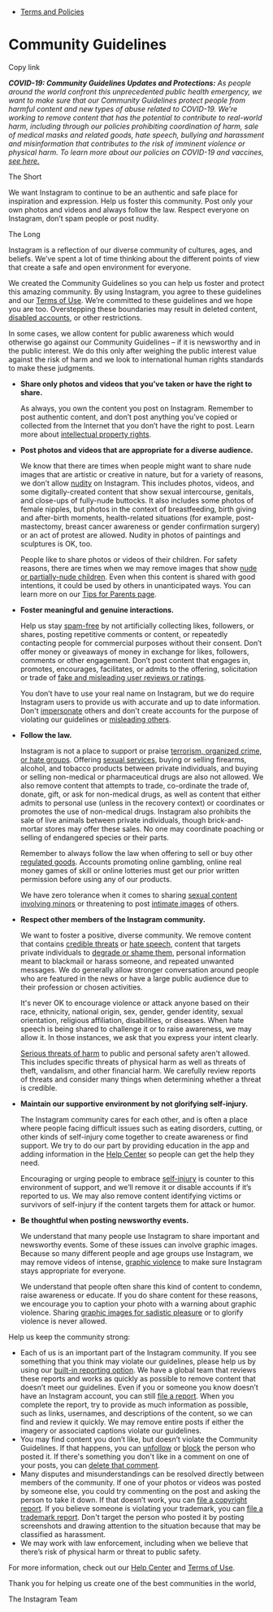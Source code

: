 *   [Terms and Policies](https://help.instagram.com/1417489251945243/?helpref=breadcrumb)

Community Guidelines
====================

Copy link

_**COVID-19: Community Guidelines Updates and Protections:** As people around the world confront this unprecedented public health emergency, we want to make sure that our Community Guidelines protect people from harmful content and new types of abuse related to COVID-19. We’re working to remove content that has the potential to contribute to real-world harm, including through our policies prohibiting coordination of harm, sale of medical masks and related goods, hate speech, bullying and harassment and misinformation that contributes to the risk of imminent violence or physical harm. To learn more about our policies on COVID-19 and vaccines, [see here.](https://help.instagram.com/697825587576762?helpref=faq_content)_

The Short

We want Instagram to continue to be an authentic and safe place for inspiration and expression. Help us foster this community. Post only your own photos and videos and always follow the law. Respect everyone on Instagram, don’t spam people or post nudity.

The Long

Instagram is a reflection of our diverse community of cultures, ages, and beliefs. We’ve spent a lot of time thinking about the different points of view that create a safe and open environment for everyone.

We created the Community Guidelines so you can help us foster and protect this amazing community. By using Instagram, you agree to these guidelines and our [Terms of Use](https://www.instagram.com/legal/terms). We’re committed to these guidelines and we hope you are too. Overstepping these boundaries may result in deleted content, [disabled accounts](https://help.instagram.com/366993040048856?helpref=faq_content), or other restrictions.

In some cases, we allow content for public awareness which would otherwise go against our Community Guidelines – if it is newsworthy and in the public interest. We do this only after weighing the public interest value against the risk of harm and we look to international human rights standards to make these judgments.

*   **Share only photos and videos that you’ve taken or have the right to share.**
    
    As always, you own the content you post on Instagram. Remember to post authentic content, and don’t post anything you’ve copied or collected from the Internet that you don’t have the right to post. Learn more about [intellectual property rights](https://help.instagram.com/126382350847838?helpref=faq_content).
    
*   **Post photos and videos that are appropriate for a diverse audience.**
    
    We know that there are times when people might want to share nude images that are artistic or creative in nature, but for a variety of reasons, we don’t allow [nudity](https://l.instagram.com/?u=https%3A%2F%2Fwww.facebook.com%2Fcommunitystandards%2Fadult_nudity_sexual_activity&e=AT2ZQQ-5lCxj6g6a0jCm3EhjqoK-2PrcfXXnVEbCiUaQIX_3nylVLHohFu9jXy8kM_rcWMVzqniIyBaQQxsd3afDs6RdSS1is_IPoe491tbYxDeVjxMWJLXcD3rEV7DndlT-F6LqhqvJJwo1uXAyug) on Instagram. This includes photos, videos, and some digitally-created content that show sexual intercourse, genitals, and close-ups of fully-nude buttocks. It also includes some photos of female nipples, but photos in the context of breastfeeding, birth giving and after-birth moments, health-related situations (for example, post-mastectomy, breast cancer awareness or gender confirmation surgery) or an act of protest are allowed. Nudity in photos of paintings and sculptures is OK, too.
    
    People like to share photos or videos of their children. For safety reasons, there are times when we may remove images that show [nude or partially-nude children](https://l.instagram.com/?u=https%3A%2F%2Fwww.facebook.com%2Fcommunitystandards%2Fchild_nudity_sexual_exploitation&e=AT2ZQQ-5lCxj6g6a0jCm3EhjqoK-2PrcfXXnVEbCiUaQIX_3nylVLHohFu9jXy8kM_rcWMVzqniIyBaQQxsd3afDs6RdSS1is_IPoe491tbYxDeVjxMWJLXcD3rEV7DndlT-F6LqhqvJJwo1uXAyug). Even when this content is shared with good intentions, it could be used by others in unanticipated ways. You can learn more on our [Tips for Parents page](https://help.instagram.com/154475974694511/?helpref=faq_content).
    
*   **Foster meaningful and genuine interactions.**
    
    Help us stay [spam-free](https://l.instagram.com/?u=https%3A%2F%2Fwww.facebook.com%2Fcommunitystandards%2Fspam&e=AT2ZQQ-5lCxj6g6a0jCm3EhjqoK-2PrcfXXnVEbCiUaQIX_3nylVLHohFu9jXy8kM_rcWMVzqniIyBaQQxsd3afDs6RdSS1is_IPoe491tbYxDeVjxMWJLXcD3rEV7DndlT-F6LqhqvJJwo1uXAyug) by not artificially collecting likes, followers, or shares, posting repetitive comments or content, or repeatedly contacting people for commercial purposes without their consent. Don’t offer money or giveaways of money in exchange for likes, followers, comments or other engagement. Don’t post content that engages in, promotes, encourages, facilitates, or admits to the offering, solicitation or trade of [fake and misleading user reviews or ratings](https://l.instagram.com/?u=https%3A%2F%2Fwww.facebook.com%2Fcommunitystandards%2Ffraud_deception&e=AT2ZQQ-5lCxj6g6a0jCm3EhjqoK-2PrcfXXnVEbCiUaQIX_3nylVLHohFu9jXy8kM_rcWMVzqniIyBaQQxsd3afDs6RdSS1is_IPoe491tbYxDeVjxMWJLXcD3rEV7DndlT-F6LqhqvJJwo1uXAyug).
    
    You don’t have to use your real name on Instagram, but we do require Instagram users to provide us with accurate and up to date information. Don't [impersonate](https://l.instagram.com/?u=https%3A%2F%2Fwww.facebook.com%2Fcommunitystandards%2Fmisrepresentation&e=AT2ZQQ-5lCxj6g6a0jCm3EhjqoK-2PrcfXXnVEbCiUaQIX_3nylVLHohFu9jXy8kM_rcWMVzqniIyBaQQxsd3afDs6RdSS1is_IPoe491tbYxDeVjxMWJLXcD3rEV7DndlT-F6LqhqvJJwo1uXAyug) others and don't create accounts for the purpose of violating our guidelines or [misleading others](https://l.instagram.com/?u=https%3A%2F%2Ftransparency.fb.com%2Fpolicies%2Fcommunity-standards%2Finauthentic-behavior%2F&e=AT2ZQQ-5lCxj6g6a0jCm3EhjqoK-2PrcfXXnVEbCiUaQIX_3nylVLHohFu9jXy8kM_rcWMVzqniIyBaQQxsd3afDs6RdSS1is_IPoe491tbYxDeVjxMWJLXcD3rEV7DndlT-F6LqhqvJJwo1uXAyug).
    
*   **Follow the law.**
    
    Instagram is not a place to support or praise [terrorism, organized crime, or hate groups](https://l.instagram.com/?u=https%3A%2F%2Fwww.facebook.com%2Fcommunitystandards%2Fdangerous_individuals_organizations&e=AT2ZQQ-5lCxj6g6a0jCm3EhjqoK-2PrcfXXnVEbCiUaQIX_3nylVLHohFu9jXy8kM_rcWMVzqniIyBaQQxsd3afDs6RdSS1is_IPoe491tbYxDeVjxMWJLXcD3rEV7DndlT-F6LqhqvJJwo1uXAyug). Offering [sexual services](https://l.instagram.com/?u=https%3A%2F%2Fwww.facebook.com%2Fcommunitystandards%2Fsexual_solicitation&e=AT2ZQQ-5lCxj6g6a0jCm3EhjqoK-2PrcfXXnVEbCiUaQIX_3nylVLHohFu9jXy8kM_rcWMVzqniIyBaQQxsd3afDs6RdSS1is_IPoe491tbYxDeVjxMWJLXcD3rEV7DndlT-F6LqhqvJJwo1uXAyug), buying or selling firearms, alcohol, and tobacco products between private individuals, and buying or selling non-medical or pharmaceutical drugs are also not allowed. We also remove content that attempts to trade, co-ordinate the trade of, donate, gift, or ask for non-medical drugs, as well as content that either admits to personal use (unless in the recovery context) or coordinates or promotes the use of non-medical drugs. Instagram also prohibits the sale of live animals between private individuals, though brick-and-mortar stores may offer these sales. No one may coordinate poaching or selling of endangered species or their parts.
    
    Remember to always follow the law when offering to sell or buy other [regulated goods](https://l.instagram.com/?u=https%3A%2F%2Fwww.facebook.com%2Fcommunitystandards%2Fregulated_goods&e=AT2ZQQ-5lCxj6g6a0jCm3EhjqoK-2PrcfXXnVEbCiUaQIX_3nylVLHohFu9jXy8kM_rcWMVzqniIyBaQQxsd3afDs6RdSS1is_IPoe491tbYxDeVjxMWJLXcD3rEV7DndlT-F6LqhqvJJwo1uXAyug). Accounts promoting online gambling, online real money games of skill or online lotteries must get our prior written permission before using any of our products.
    
    We have zero tolerance when it comes to sharing [sexual content involving minors](https://l.instagram.com/?u=https%3A%2F%2Fwww.facebook.com%2Fcommunitystandards%2Fchild_nudity_sexual_exploitation&e=AT2ZQQ-5lCxj6g6a0jCm3EhjqoK-2PrcfXXnVEbCiUaQIX_3nylVLHohFu9jXy8kM_rcWMVzqniIyBaQQxsd3afDs6RdSS1is_IPoe491tbYxDeVjxMWJLXcD3rEV7DndlT-F6LqhqvJJwo1uXAyug) or threatening to post [intimate images](https://l.instagram.com/?u=https%3A%2F%2Fwww.facebook.com%2Fcommunitystandards%2Fsexual_exploitation_adults&e=AT2ZQQ-5lCxj6g6a0jCm3EhjqoK-2PrcfXXnVEbCiUaQIX_3nylVLHohFu9jXy8kM_rcWMVzqniIyBaQQxsd3afDs6RdSS1is_IPoe491tbYxDeVjxMWJLXcD3rEV7DndlT-F6LqhqvJJwo1uXAyug) of others.
    
*   **Respect other members of the Instagram community.**
    
    We want to foster a positive, diverse community. We remove content that contains [credible threats](https://l.instagram.com/?u=https%3A%2F%2Fwww.facebook.com%2Fcommunitystandards%2Fcredible_violence&e=AT2ZQQ-5lCxj6g6a0jCm3EhjqoK-2PrcfXXnVEbCiUaQIX_3nylVLHohFu9jXy8kM_rcWMVzqniIyBaQQxsd3afDs6RdSS1is_IPoe491tbYxDeVjxMWJLXcD3rEV7DndlT-F6LqhqvJJwo1uXAyug) or [hate speech](https://l.instagram.com/?u=https%3A%2F%2Fwww.facebook.com%2Fcommunitystandards%2Fhate_speech&e=AT2ZQQ-5lCxj6g6a0jCm3EhjqoK-2PrcfXXnVEbCiUaQIX_3nylVLHohFu9jXy8kM_rcWMVzqniIyBaQQxsd3afDs6RdSS1is_IPoe491tbYxDeVjxMWJLXcD3rEV7DndlT-F6LqhqvJJwo1uXAyug), content that targets private individuals to [degrade or shame them](https://l.instagram.com/?u=https%3A%2F%2Fwww.facebook.com%2Fcommunitystandards%2Fbullying&e=AT2ZQQ-5lCxj6g6a0jCm3EhjqoK-2PrcfXXnVEbCiUaQIX_3nylVLHohFu9jXy8kM_rcWMVzqniIyBaQQxsd3afDs6RdSS1is_IPoe491tbYxDeVjxMWJLXcD3rEV7DndlT-F6LqhqvJJwo1uXAyug), personal information meant to blackmail or harass someone, and repeated unwanted messages. We do generally allow stronger conversation around people who are featured in the news or have a large public audience due to their profession or chosen activities.
    
    It's never OK to encourage violence or attack anyone based on their race, ethnicity, national origin, sex, gender, gender identity, sexual orientation, religious affiliation, disabilities, or diseases. When hate speech is being shared to challenge it or to raise awareness, we may allow it. In those instances, we ask that you express your intent clearly.
    
    [Serious threats of harm](https://l.instagram.com/?u=https%3A%2F%2Fwww.facebook.com%2Fcommunitystandards%2Fcredible_violence&e=AT2ZQQ-5lCxj6g6a0jCm3EhjqoK-2PrcfXXnVEbCiUaQIX_3nylVLHohFu9jXy8kM_rcWMVzqniIyBaQQxsd3afDs6RdSS1is_IPoe491tbYxDeVjxMWJLXcD3rEV7DndlT-F6LqhqvJJwo1uXAyug) to public and personal safety aren't allowed. This includes specific threats of physical harm as well as threats of theft, vandalism, and other financial harm. We carefully review reports of threats and consider many things when determining whether a threat is credible.
    
*   **Maintain our supportive environment by not glorifying self-injury.**
    
    The Instagram community cares for each other, and is often a place where people facing difficult issues such as eating disorders, cutting, or other kinds of self-injury come together to create awareness or find support. We try to do our part by providing education in the app and adding information in the [Help Center](https://help.instagram.com/) so people can get the help they need.
    
    Encouraging or urging people to embrace [self-injury](https://l.instagram.com/?u=https%3A%2F%2Fwww.facebook.com%2Fcommunitystandards%2Fsuicide_self_injury_violence&e=AT2ZQQ-5lCxj6g6a0jCm3EhjqoK-2PrcfXXnVEbCiUaQIX_3nylVLHohFu9jXy8kM_rcWMVzqniIyBaQQxsd3afDs6RdSS1is_IPoe491tbYxDeVjxMWJLXcD3rEV7DndlT-F6LqhqvJJwo1uXAyug) is counter to this environment of support, and we’ll remove it or disable accounts if it’s reported to us. We may also remove content identifying victims or survivors of self-injury if the content targets them for attack or humor.
    
*   **Be thoughtful when posting newsworthy events.**
    
    We understand that many people use Instagram to share important and newsworthy events. Some of these issues can involve graphic images. Because so many different people and age groups use Instagram, we may remove videos of intense, [graphic violence](https://l.instagram.com/?u=https%3A%2F%2Fwww.facebook.com%2Fcommunitystandards%2Fgraphic_violence&e=AT2ZQQ-5lCxj6g6a0jCm3EhjqoK-2PrcfXXnVEbCiUaQIX_3nylVLHohFu9jXy8kM_rcWMVzqniIyBaQQxsd3afDs6RdSS1is_IPoe491tbYxDeVjxMWJLXcD3rEV7DndlT-F6LqhqvJJwo1uXAyug) to make sure Instagram stays appropriate for everyone.
    
    We understand that people often share this kind of content to condemn, raise awareness or educate. If you do share content for these reasons, we encourage you to caption your photo with a warning about graphic violence. Sharing [graphic images for sadistic pleasure](https://l.instagram.com/?u=https%3A%2F%2Fwww.facebook.com%2Fcommunitystandards%2Fcruel_insensitive&e=AT2ZQQ-5lCxj6g6a0jCm3EhjqoK-2PrcfXXnVEbCiUaQIX_3nylVLHohFu9jXy8kM_rcWMVzqniIyBaQQxsd3afDs6RdSS1is_IPoe491tbYxDeVjxMWJLXcD3rEV7DndlT-F6LqhqvJJwo1uXAyug) or to glorify violence is never allowed.
    

Help us keep the community strong:

*   Each of us is an important part of the Instagram community. If you see something that you think may violate our guidelines, please help us by using our [built-in reporting option](https://help.instagram.com/165828726894770?helpref=faq_content). We have a global team that reviews these reports and works as quickly as possible to remove content that doesn’t meet our guidelines. Even if you or someone you know doesn’t have an Instagram account, you can still [file a report](https://help.instagram.com/contact/383679321740945). When you complete the report, try to provide as much information as possible, such as links, usernames, and descriptions of the content, so we can find and review it quickly. We may remove entire posts if either the imagery or associated captions violate our guidelines.
*   You may find content you don’t like, but doesn’t violate the Community Guidelines. If that happens, you can [unfollow](https://help.instagram.com/286340048138725?helpref=faq_content) or [block](https://help.instagram.com/426700567389543/?helpref=faq_content) the person who posted it. If there's something you don't like in a comment on one of your posts, you can [delete that comment](https://help.instagram.com/289098941190483?helpref=faq_content).
*   Many disputes and misunderstandings can be resolved directly between members of the community. If one of your photos or videos was posted by someone else, you could try commenting on the post and asking the person to take it down. If that doesn’t work, you can [file a copyright report](https://help.instagram.com/126382350847838?helpref=faq_content). If you believe someone is violating your trademark, you can [file a trademark report](https://help.instagram.com/222826637847963?helpref=faq_content). Don't target the person who posted it by posting screenshots and drawing attention to the situation because that may be classified as harassment.
*   We may work with law enforcement, including when we believe that there’s risk of physical harm or threat to public safety.

For more information, check out our [Help Center](https://help.instagram.com/) and [Terms of Use](https://l.instagram.com/?u=http%3A%2F%2Finstagram.com%2Flegal%2Fterms%2F%23&e=AT2ZQQ-5lCxj6g6a0jCm3EhjqoK-2PrcfXXnVEbCiUaQIX_3nylVLHohFu9jXy8kM_rcWMVzqniIyBaQQxsd3afDs6RdSS1is_IPoe491tbYxDeVjxMWJLXcD3rEV7DndlT-F6LqhqvJJwo1uXAyug).

Thank you for helping us create one of the best communities in the world,

The Instagram Team